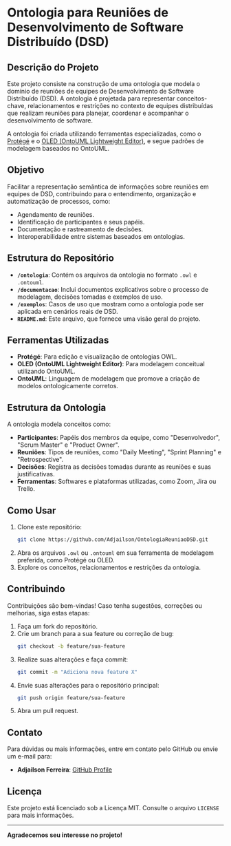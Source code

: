 # Ontologia para Reuniões de Desenvolvimento de Software Distribuído (DSD)

## Descrição do Projeto
Este projeto consiste na construção de uma ontologia que modela o domínio de reuniões de equipes de Desenvolvimento de Software Distribuído (DSD). A ontologia é projetada para representar conceitos-chave, relacionamentos e restrições no contexto de equipes distribuídas que realizam reuniões para planejar, coordenar e acompanhar o desenvolvimento de software.

A ontologia foi criada utilizando ferramentas especializadas, como o [Protégé](https://protege.stanford.edu/) e o [OLED (OntoUML Lightweight Editor)](https://ontouml.org/), e segue padrões de modelagem baseados no OntoUML.

## Objetivo
Facilitar a representação semântica de informações sobre reuniões em equipes de DSD, contribuindo para o entendimento, organização e automatização de processos, como:

- Agendamento de reuniões.
- Identificação de participantes e seus papéis.
- Documentação e rastreamento de decisões.
- Interoperabilidade entre sistemas baseados em ontologias.

## Estrutura do Repositório
- **`/ontologia`**: Contém os arquivos da ontologia no formato `.owl` e `.ontouml`.
- **`/documentacao`**: Inclui documentos explicativos sobre o processo de modelagem, decisões tomadas e exemplos de uso.
- **`/exemplos`**: Casos de uso que mostram como a ontologia pode ser aplicada em cenários reais de DSD.
- **`README.md`**: Este arquivo, que fornece uma visão geral do projeto.

## Ferramentas Utilizadas
- **Protégé**: Para edição e visualização de ontologias OWL.
- **OLED (OntoUML Lightweight Editor)**: Para modelagem conceitual utilizando OntoUML.
- **OntoUML**: Linguagem de modelagem que promove a criação de modelos ontologicamente corretos.

## Estrutura da Ontologia
A ontologia modela conceitos como:

- **Participantes**: Papéis dos membros da equipe, como "Desenvolvedor", "Scrum Master" e "Product Owner".
- **Reuniões**: Tipos de reuniões, como "Daily Meeting", "Sprint Planning" e "Retrospective".
- **Decisões**: Registra as decisões tomadas durante as reuniões e suas justificativas.
- **Ferramentas**: Softwares e plataformas utilizadas, como Zoom, Jira ou Trello.

## Como Usar
1. Clone este repositório:
   ```bash
   git clone https://github.com/Adjailson/OntologiaReuniaoDSD.git
   ```
2. Abra os arquivos `.owl` ou `.ontouml` em sua ferramenta de modelagem preferida, como Protégé ou OLED.
3. Explore os conceitos, relacionamentos e restrições da ontologia.

## Contribuindo
Contribuições são bem-vindas! Caso tenha sugestões, correções ou melhorias, siga estas etapas:

1. Faça um fork do repositório.
2. Crie um branch para a sua feature ou correção de bug:
   ```bash
   git checkout -b feature/sua-feature
   ```
3. Realize suas alterações e faça commit:
   ```bash
   git commit -m "Adiciona nova feature X"
   ```
4. Envie suas alterações para o repositório principal:
   ```bash
   git push origin feature/sua-feature
   ```
5. Abra um pull request.

## Contato
Para dúvidas ou mais informações, entre em contato pelo GitHub ou envie um e-mail para:
- **Adjailson Ferreira**: [GitHub Profile](https://github.com/Adjailson)

## Licença
Este projeto está licenciado sob a Licença MIT. Consulte o arquivo `LICENSE` para mais informações.

---

**Agradecemos seu interesse no projeto!**
